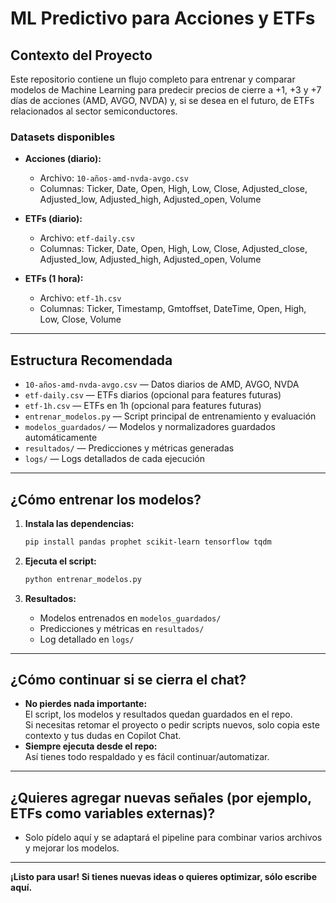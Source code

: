 # ML Predictivo para Acciones y ETFs

## Contexto del Proyecto

Este repositorio contiene un flujo completo para entrenar y comparar modelos de Machine Learning para predecir precios de cierre a +1, +3 y +7 días de acciones (AMD, AVGO, NVDA) y, si se desea en el futuro, de ETFs relacionados al sector semiconductores.

### **Datasets disponibles**

- **Acciones (diario):**  
  - Archivo: `10-años-amd-nvda-avgo.csv`
  - Columnas: Ticker, Date, Open, High, Low, Close, Adjusted_close, Adjusted_low, Adjusted_high, Adjusted_open, Volume

- **ETFs (diario):**  
  - Archivo: `etf-daily.csv`
  - Columnas: Ticker, Date, Open, High, Low, Close, Adjusted_close, Adjusted_low, Adjusted_high, Adjusted_open, Volume

- **ETFs (1 hora):**  
  - Archivo: `etf-1h.csv`
  - Columnas: Ticker, Timestamp, Gmtoffset, DateTime, Open, High, Low, Close, Volume

---

## Estructura Recomendada

- `10-años-amd-nvda-avgo.csv`  — Datos diarios de AMD, AVGO, NVDA
- `etf-daily.csv`               — ETFs diarios (opcional para features futuras)
- `etf-1h.csv`                  — ETFs en 1h (opcional para features futuras)
- `entrenar_modelos.py`         — Script principal de entrenamiento y evaluación
- `modelos_guardados/`          — Modelos y normalizadores guardados automáticamente
- `resultados/`                 — Predicciones y métricas generadas
- `logs/`                       — Logs detallados de cada ejecución

---

## ¿Cómo entrenar los modelos?

1. **Instala las dependencias:**
   ```bash
   pip install pandas prophet scikit-learn tensorflow tqdm
   ```

2. **Ejecuta el script:**
   ```bash
   python entrenar_modelos.py
   ```

3. **Resultados:**
   - Modelos entrenados en `modelos_guardados/`
   - Predicciones y métricas en `resultados/`
   - Log detallado en `logs/`

---

## ¿Cómo continuar si se cierra el chat?

- **No pierdes nada importante:**  
  El script, los modelos y resultados quedan guardados en el repo.  
  Si necesitas retomar el proyecto o pedir scripts nuevos, solo copia este contexto y tus dudas en Copilot Chat.
- **Siempre ejecuta desde el repo:**  
  Así tienes todo respaldado y es fácil continuar/automatizar.

---

## ¿Quieres agregar nuevas señales (por ejemplo, ETFs como variables externas)?

- Solo pídelo aquí y se adaptará el pipeline para combinar varios archivos y mejorar los modelos.

---

**¡Listo para usar! Si tienes nuevas ideas o quieres optimizar, sólo escribe aquí.**
